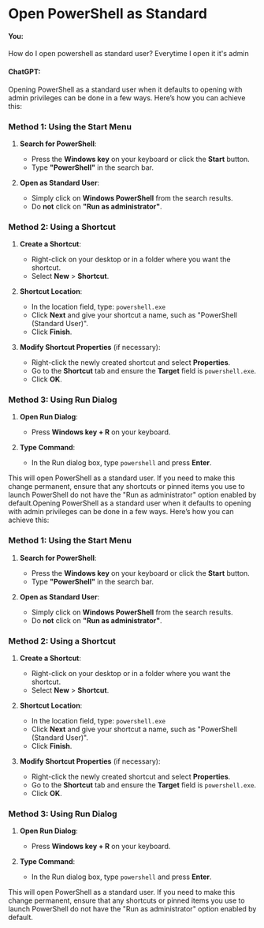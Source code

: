# Open PowerShell as Standard

#### You:
How do I open powershell as standard user? Everytime I open it it's admin

#### ChatGPT:
Opening PowerShell as a standard user when it defaults to opening with admin privileges can be done in a few ways. Here’s how you can achieve this:

### Method 1: Using the Start Menu

1. **Search for PowerShell**:
   - Press the **Windows key** on your keyboard or click the **Start** button.
   - Type **"PowerShell"** in the search bar.

2. **Open as Standard User**:
   - Simply click on **Windows PowerShell** from the search results.
   - Do **not** click on **"Run as administrator"**.

### Method 2: Using a Shortcut

1. **Create a Shortcut**:
   - Right-click on your desktop or in a folder where you want the shortcut.
   - Select **New** > **Shortcut**.

2. **Shortcut Location**:
   - In the location field, type: `powershell.exe`
   - Click **Next** and give your shortcut a name, such as "PowerShell (Standard User)".
   - Click **Finish**.

3. **Modify Shortcut Properties** (if necessary):
   - Right-click the newly created shortcut and select **Properties**.
   - Go to the **Shortcut** tab and ensure the **Target** field is `powershell.exe`.
   - Click **OK**.

### Method 3: Using Run Dialog

1. **Open Run Dialog**:
   - Press **Windows key + R** on your keyboard.

2. **Type Command**:
   - In the Run dialog box, type `powershell` and press **Enter**.

This will open PowerShell as a standard user. If you need to make this change permanent, ensure that any shortcuts or pinned items you use to launch PowerShell do not have the "Run as administrator" option enabled by default.Opening PowerShell as a standard user when it defaults to opening with admin privileges can be done in a few ways. Here’s how you can achieve this:

### Method 1: Using the Start Menu

1. **Search for PowerShell**:
   - Press the **Windows key** on your keyboard or click the **Start** button.
   - Type **"PowerShell"** in the search bar.

2. **Open as Standard User**:
   - Simply click on **Windows PowerShell** from the search results.
   - Do **not** click on **"Run as administrator"**.

### Method 2: Using a Shortcut

1. **Create a Shortcut**:
   - Right-click on your desktop or in a folder where you want the shortcut.
   - Select **New** > **Shortcut**.

2. **Shortcut Location**:
   - In the location field, type: `powershell.exe`
   - Click **Next** and give your shortcut a name, such as "PowerShell (Standard User)".
   - Click **Finish**.

3. **Modify Shortcut Properties** (if necessary):
   - Right-click the newly created shortcut and select **Properties**.
   - Go to the **Shortcut** tab and ensure the **Target** field is `powershell.exe`.
   - Click **OK**.

### Method 3: Using Run Dialog

1. **Open Run Dialog**:
   - Press **Windows key + R** on your keyboard.

2. **Type Command**:
   - In the Run dialog box, type `powershell` and press **Enter**.

This will open PowerShell as a standard user. If you need to make this change permanent, ensure that any shortcuts or pinned items you use to launch PowerShell do not have the "Run as administrator" option enabled by default.
